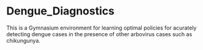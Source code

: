# Dengue_Diagnostics
This is a Gymnasium environment for learning optimal policies for acurately detecting dengue cases in the presence of other arbovirus cases such as chikungunya.
